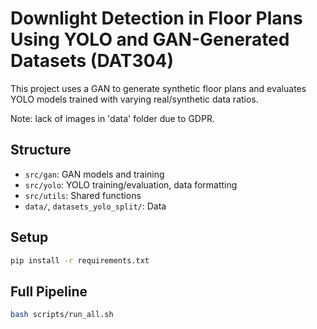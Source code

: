 # Downlight Detection in Floor Plans Using YOLO and GAN-Generated Datasets (DAT304)

This project uses a GAN to generate synthetic floor plans and evaluates YOLO models trained with varying real/synthetic data ratios.

Note: lack of images in 'data' folder due to GDPR.

## Structure
- `src/gan`: GAN models and training
- `src/yolo`: YOLO training/evaluation, data formatting
- `src/utils`: Shared functions
- `data/`, `datasets_yolo_split/`: Data

## Setup
```bash
pip install -r requirements.txt
```

## Full Pipeline
```bash
bash scripts/run_all.sh
```